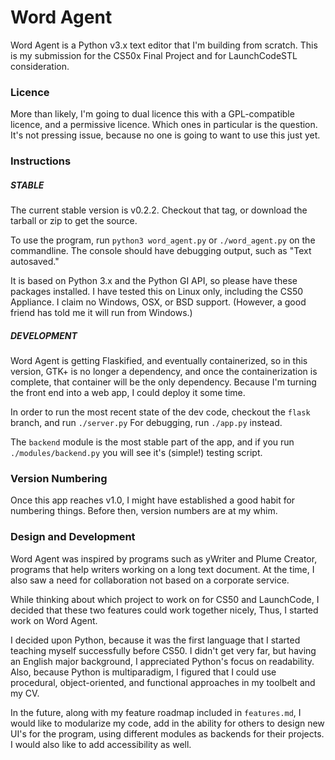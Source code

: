 # Word Agent

Word Agent is a Python v3.x text editor that I'm building from scratch.
This is my submission for the CS50x Final
Project and for LaunchCodeSTL consideration.

### Licence

More than likely, I'm going to dual licence this with a GPL-compatible
licence, and a permissive licence. Which ones in particular is the
question. It's not pressing issue, because no one is going to want to
use this just yet.

### Instructions

##### STABLE
The current stable version is v0.2.2. Checkout that tag, or download
the tarball or zip to get the source.

To use the program, run `python3 word_agent.py` or `./word_agent.py`
on the commandline. The console should have debugging output, such as
"Text autosaved."

It is based on Python 3.x and the Python GI API, so please have these
packages installed. I have tested this on Linux only, including the CS50
Appliance. I claim no Windows, OSX, or BSD support. (However, a
good friend has told me it will run from Windows.)

##### DEVELOPMENT
Word Agent is getting Flaskified, and eventually containerized,
so in this version, GTK+ is no longer a dependency, and once the
containerization is complete, that container will be the only
dependency. Because I'm turning the front end into a web app,
I could deploy it some time.

In order to run the most recent state of the dev code, checkout
the `flask` branch, and run `./server.py` For debugging,
run `./app.py` instead.

The `backend` module is the most stable part of the app,
and if you run `./modules/backend.py` you will see it's
(simple!) testing script.

### Version Numbering

Once this app reaches v1.0, I might have established a good habit
for numbering things. Before then, version numbers are at my whim.

### Design and Development

Word Agent was inspired by programs such as yWriter and Plume Creator,
programs that help writers working on a long text document. At the time,
I also saw a need for collaboration not based on a corporate service.

While thinking about which project to work on for CS50 and LaunchCode,
I decided that these two features could work together nicely, Thus,
I started work on Word Agent.

I decided upon Python, because it was the first language that I started
teaching myself successfully before CS50. I didn't get very far, but
having an English major background, I appreciated Python's focus on
readability. Also, because Python is multiparadigm, I figured that
I could use procedural, object-oriented, and functional approaches in my
toolbelt and my CV.

In the future, along with my feature roadmap included in `features.md`,
I would like to modularize my code, add in the ability for others to
design new UI's for the program, using different modules as backends
for their projects. I would also like to add accessibility as well.
